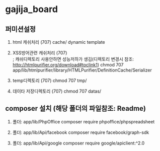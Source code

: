 # gajija_board


 
 ## 퍼미션설정 
 
 1. html 캐쉬처리 (707)
     cache/
     dynamic
     template
  
 2. XSS방어관련 캐쉬처리 (707)  
     ; 캐쉬디렉토리 사용안하면 성능저하가 생김(디렉토리 변경시 참조: http://htmlpurifier.org/download#toclink1)
     chmod 707 app/lib/htmlpurifier/library/HTMLPurifier/DefinitionCache/Serializer
  
 3. temp디렉토리 (707)
    		chmod 707 tmp/
   
 4. 데이타 저장디렉토리 (707)
   		chmod 707 datas/
   
 
 ## composer 설치 (해당 폴더의 파일참조:  Readme) 
 
 1. 폴더:	app/lib/PhpOffice
  		composer require phpoffice/phpspreadsheet
  
 2. 폴더: app/lib/Api/facebook
  		composer require facebook/graph-sdk
  
 3. 폴더: app/lib/Api/google
  		composer require google/apiclient:^2.0

